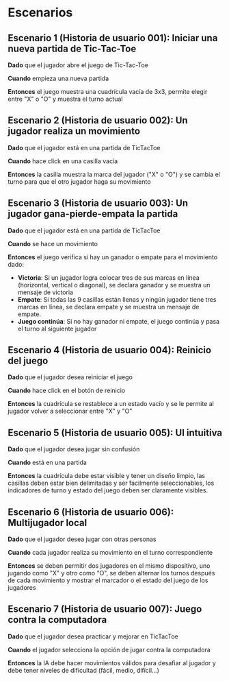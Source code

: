 # Escenarios
 
## **Escenario 1 (Historia de usuario 001):** Iniciar una nueva partida de Tic-Tac-Toe

**Dado** que el jugador abre el juego de Tic-Tac-Toe

**Cuando** empieza una nueva partida

**Entonces** el juego muestra una cuadrícula vacía de 3x3, permite elegir entre "X" o "O" y muestra el turno actual


## **Escenario 2 (Historia de usuario 002):** Un jugador realiza un movimiento

**Dado** que el jugador está en una partida de TicTacToe

**Cuando** hace click en una casilla vacía

**Entonces** la casilla muestra la marca del jugador ("X" o "O") y se cambia el turno para que el otro jugador haga su movimiento


## **Escenario 3 (Historia de usuario 003):** Un jugador gana-pierde-empata la partida

**Dado** que el jugador está en una partida de TicTacToe

**Cuando** se hace un movimiento

**Entonces** el juego verifica si hay un ganador o empate para el movimiento dado:
- **Victoria**: Si un jugador logra colocar tres de sus marcas en línea (horizontal, vertical o diagonal), se declara ganador y se muestra un mensaje de victoria
- **Empate**: Si todas las 9 casillas están llenas y ningún jugador tiene tres marcas en línea, se declara empate y se muestra un mensaje de empate.
- **Juego continúa**: Si no hay ganador ni empate, el juego continúa y pasa el turno al siguiente jugador


## **Escenario 4 (Historia de usuario 004):** Reinicio del juego

**Dado** que el jugador desea reiniciar el juego

**Cuando** hace click en el botón de reinicio

**Entonces** la cuadrícula se restablece a un estado vacío y se le permite al jugador volver a seleccionar entre "X" y "O"


## **Escenario 5 (Historia de usuario 005):** UI intuitiva

**Dado** que el jugador desea jugar sin confusión

**Cuando** está en una partida

**Entonces** la cuadrícula debe estar visible y tener un diseño limpio, las casillas deben estar bien delimitadas y ser facilmente seleccionables, los indicadores de turno y estado del juego deben ser claramente visibles.


## **Escenario 6 (Historia de usuario 006):** Multijugador local

**Dado** que el jugador desea jugar con otras personas

**Cuando** cada jugador realiza su movimiento en el turno correspondiente 

**Entonces** se deben permitir dos jugadores en el mismo dispositivo, uno jugando como "X" y otro como "O", se deben alternar los turnos después de cada movimiento y mostrar el marcador o el estado del juego de los jugadores


## **Escenario 7 (Historia de usuario 007):** Juego contra la computadora

**Dado** que el jugador desea practicar y mejorar en TicTacToe

**Cuando** el jugador selecciona la opción de jugar contra la computadora

**Entonces** la IA debe hacer movimientos válidos para desafiar al jugador y debe tener niveles de dificultad (fácil, medio, difícil...)
